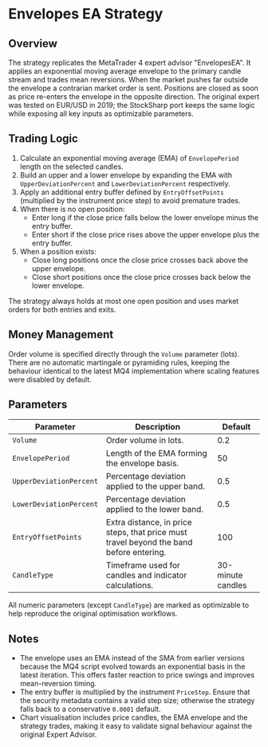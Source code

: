 # Envelopes EA Strategy

## Overview
The strategy replicates the MetaTrader 4 expert advisor "EnvelopesEA". It applies an exponential moving average envelope to the primary candle stream and trades mean reversions. When the market pushes far outside the envelope a contrarian market order is sent. Positions are closed as soon as price re-enters the envelope in the opposite direction. The original expert was tested on EUR/USD in 2019; the StockSharp port keeps the same logic while exposing all key inputs as optimizable parameters.

## Trading Logic
1. Calculate an exponential moving average (EMA) of `EnvelopePeriod` length on the selected candles.
2. Build an upper and a lower envelope by expanding the EMA with `UpperDeviationPercent` and `LowerDeviationPercent` respectively.
3. Apply an additional entry buffer defined by `EntryOffsetPoints` (multiplied by the instrument price step) to avoid premature trades.
4. When there is no open position:
   - Enter long if the close price falls below the lower envelope minus the entry buffer.
   - Enter short if the close price rises above the upper envelope plus the entry buffer.
5. When a position exists:
   - Close long positions once the close price crosses back above the upper envelope.
   - Close short positions once the close price crosses back below the lower envelope.

The strategy always holds at most one open position and uses market orders for both entries and exits.

## Money Management
Order volume is specified directly through the `Volume` parameter (lots). There are no automatic martingale or pyramiding rules, keeping the behaviour identical to the latest MQ4 implementation where scaling features were disabled by default.

## Parameters
| Parameter | Description | Default |
|-----------|-------------|---------|
| `Volume` | Order volume in lots. | 0.2 |
| `EnvelopePeriod` | Length of the EMA forming the envelope basis. | 50 |
| `UpperDeviationPercent` | Percentage deviation applied to the upper band. | 0.5 |
| `LowerDeviationPercent` | Percentage deviation applied to the lower band. | 0.5 |
| `EntryOffsetPoints` | Extra distance, in price steps, that price must travel beyond the band before entering. | 100 |
| `CandleType` | Timeframe used for candles and indicator calculations. | 30-minute candles |

All numeric parameters (except `CandleType`) are marked as optimizable to help reproduce the original optimisation workflows.

## Notes
- The envelope uses an EMA instead of the SMA from earlier versions because the MQ4 script evolved towards an exponential basis in the latest iteration. This offers faster reaction to price swings and improves mean-reversion timing.
- The entry buffer is multiplied by the instrument `PriceStep`. Ensure that the security metadata contains a valid step size; otherwise the strategy falls back to a conservative `0.0001` default.
- Chart visualisation includes price candles, the EMA envelope and the strategy trades, making it easy to validate signal behaviour against the original Expert Advisor.
